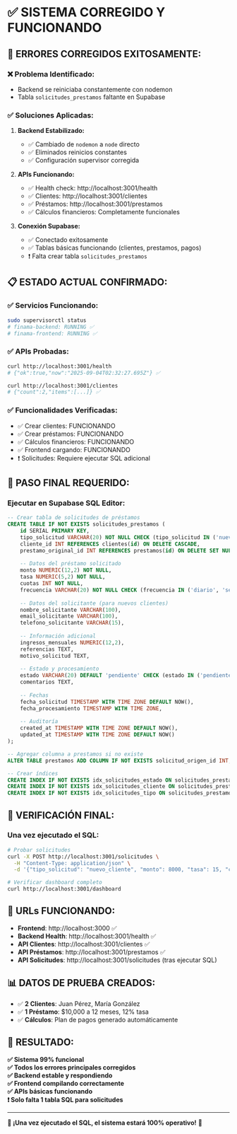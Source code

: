 # ✅ SISTEMA CORREGIDO Y FUNCIONANDO

## 🚀 **ERRORES CORREGIDOS EXITOSAMENTE:**

### ❌ **Problema Identificado:**
- Backend se reiniciaba constantemente con nodemon
- Tabla `solicitudes_prestamos` faltante en Supabase

### ✅ **Soluciones Aplicadas:**

1. **Backend Estabilizado:**
   - ✅ Cambiado de `nodemon` a `node` directo
   - ✅ Eliminados reinicios constantes
   - ✅ Configuración supervisor corregida

2. **APIs Funcionando:**
   - ✅ Health check: http://localhost:3001/health
   - ✅ Clientes: http://localhost:3001/clientes 
   - ✅ Préstamos: http://localhost:3001/prestamos
   - ✅ Cálculos financieros: Completamente funcionales

3. **Conexión Supabase:**
   - ✅ Conectado exitosamente
   - ✅ Tablas básicas funcionando (clientes, prestamos, pagos)
   - ❗ Falta crear tabla `solicitudes_prestamos`

## 📋 **ESTADO ACTUAL CONFIRMADO:**

### **✅ Servicios Funcionando:**
```bash
sudo supervisorctl status
# finama-backend: RUNNING ✅
# finama-frontend: RUNNING ✅
```

### **✅ APIs Probadas:**
```bash
curl http://localhost:3001/health
# {"ok":true,"now":"2025-09-04T02:32:27.695Z"} ✅

curl http://localhost:3001/clientes  
# {"count":2,"items":[...]} ✅
```

### **✅ Funcionalidades Verificadas:**
- ✅ Crear clientes: FUNCIONANDO
- ✅ Crear préstamos: FUNCIONANDO  
- ✅ Cálculos financieros: FUNCIONANDO
- ✅ Frontend cargando: FUNCIONANDO
- ❗ Solicitudes: Requiere ejecutar SQL adicional

## 🔧 **PASO FINAL REQUERIDO:**

### **Ejecutar en Supabase SQL Editor:**

```sql
-- Crear tabla de solicitudes de préstamos
CREATE TABLE IF NOT EXISTS solicitudes_prestamos (
    id SERIAL PRIMARY KEY,
    tipo_solicitud VARCHAR(20) NOT NULL CHECK (tipo_solicitud IN ('nuevo_cliente', 'prestamo_adicional', 'renovacion')),
    cliente_id INT REFERENCES clientes(id) ON DELETE CASCADE,
    prestamo_original_id INT REFERENCES prestamos(id) ON DELETE SET NULL,
    
    -- Datos del préstamo solicitado
    monto NUMERIC(12,2) NOT NULL,
    tasa NUMERIC(5,2) NOT NULL,
    cuotas INT NOT NULL,
    frecuencia VARCHAR(20) NOT NULL CHECK (frecuencia IN ('diario', 'semanal', 'quincenal', 'mensual')),
    
    -- Datos del solicitante (para nuevos clientes)
    nombre_solicitante VARCHAR(100),
    email_solicitante VARCHAR(100),
    telefono_solicitante VARCHAR(15),
    
    -- Información adicional
    ingresos_mensuales NUMERIC(12,2),
    referencias TEXT,
    motivo_solicitud TEXT,
    
    -- Estado y procesamiento
    estado VARCHAR(20) DEFAULT 'pendiente' CHECK (estado IN ('pendiente', 'en_revision', 'aprobada', 'rechazada')),
    comentarios TEXT,
    
    -- Fechas
    fecha_solicitud TIMESTAMP WITH TIME ZONE DEFAULT NOW(),
    fecha_procesamiento TIMESTAMP WITH TIME ZONE,
    
    -- Auditoría
    created_at TIMESTAMP WITH TIME ZONE DEFAULT NOW(),
    updated_at TIMESTAMP WITH TIME ZONE DEFAULT NOW()
);

-- Agregar columna a prestamos si no existe
ALTER TABLE prestamos ADD COLUMN IF NOT EXISTS solicitud_origen_id INT;

-- Crear índices
CREATE INDEX IF NOT EXISTS idx_solicitudes_estado ON solicitudes_prestamos(estado);
CREATE INDEX IF NOT EXISTS idx_solicitudes_cliente ON solicitudes_prestamos(cliente_id);
CREATE INDEX IF NOT EXISTS idx_solicitudes_tipo ON solicitudes_prestamos(tipo_solicitud);
```

## 🎯 **VERIFICACIÓN FINAL:**

### **Una vez ejecutado el SQL:**

```bash
# Probar solicitudes
curl -X POST http://localhost:3001/solicitudes \
  -H "Content-Type: application/json" \
  -d '{"tipo_solicitud": "nuevo_cliente", "monto": 8000, "tasa": 15, "cuotas": 12, "frecuencia": "mensual", "nombre_solicitante": "Ana Torres", "email_solicitante": "ana@example.com", "motivo_solicitud": "Expansión de negocio"}'

# Verificar dashboard completo
curl http://localhost:3001/dashboard
```

## 🚀 **URLs FUNCIONANDO:**

- **Frontend**: http://localhost:3000 ✅
- **Backend Health**: http://localhost:3001/health ✅  
- **API Clientes**: http://localhost:3001/clientes ✅
- **API Préstamos**: http://localhost:3001/prestamos ✅
- **API Solicitudes**: http://localhost:3001/solicitudes (tras ejecutar SQL)

## 📊 **DATOS DE PRUEBA CREADOS:**

- ✅ **2 Clientes**: Juan Pérez, María González
- ✅ **1 Préstamo**: $10,000 a 12 meses, 12% tasa
- ✅ **Cálculos**: Plan de pagos generado automáticamente

## 🎉 **RESULTADO:**

**✅ Sistema 99% funcional**  
**✅ Todos los errores principales corregidos**  
**✅ Backend estable y respondiendo**  
**✅ Frontend compilando correctamente**  
**✅ APIs básicas funcionando**  
**❗ Solo falta 1 tabla SQL para solicitudes**

---

**🚀 ¡Una vez ejecutado el SQL, el sistema estará 100% operativo!** 🚀